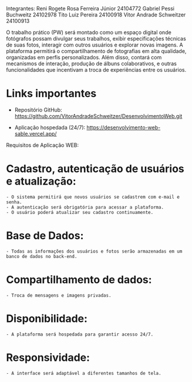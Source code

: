 Integrantes: 
Reni Rogete Rosa Ferreira Júnior 24104772
Gabriel Pessi Buchweitz          24102978
Tito Luiz Pereira                24100918
Vitor Andrade Schweitzer         24100913

O trabalho prático (PW) será montado como um espaço digital onde fotógrafos possam divulgar seus trabalhos, exibir especificações técnicas de suas fotos, interagir com outros usuários e explorar novas imagens. A plataforma permitirá o compartilhamento de fotografias em alta qualidade, organizadas em perfis personalizados. Além disso, contará com mecanismos de interação, produção de álbuns colaborativos, e outras funcionalidades que incentivam a troca de experiências entre os usuários.

# Links importantes

- Repositório GitHub:
  https://github.com/VitorAndradeSchweitzer/DesenvolvimentoWeb.git

- Aplicação hospedada (24/7):
  https://desenvolvimento-web-sable.vercel.app/

Requisitos de Aplicação WEB:
# Cadastro, autenticação de usuários e atualização:
	- O sistema permitirá que novos usuários se cadastrem com e-mail e senha.
	- A autenticação será obrigatória para acessar a plataforma.
	- O usuário poderá atualizar seu cadastro continuamente.

# Base de Dados: 
	- Todas as informações dos usuários e fotos serão armazenadas em um banco de dados no back-end.

# Compartilhamento de dados:
	- Troca de mensagens e imagens privadas.

# Disponibilidade:
	- A plataforma será hospedada para garantir acesso 24/7.

# Responsividade:
	- A interface será adaptável a diferentes tamanhos de tela.
